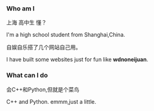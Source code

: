 ### Who am I 

上海 高中生 懂？

I'm a high school student from Shanghai,China.


自娱自乐搭了几个网站自己用。

I have built some websites just for fun like **wdnoneijuan**.


### What can I do

会C++和Python,但就是个菜鸟

C++ and Python. emmm,just a little.



<!--
**Wangxy666/Wangxy666** is a ✨ _special_ ✨ repository because its `README.md` (this file) appears on your GitHub profile.

Here are some ideas to get you started:

- 🔭 I’m currently working on ...
- 🌱 I’m currently learning ...
- 👯 I’m looking to collaborate on ...
- 🤔 I’m looking for help with ...
- 💬 Ask me about ...
- 📫 How to reach me: ...
- 😄 Pronouns: ...
- ⚡ Fun fact: ...
-->

